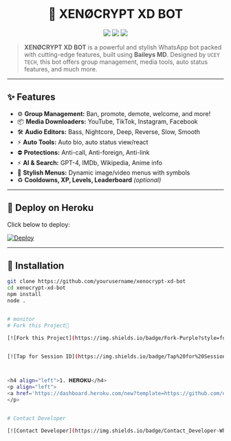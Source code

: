 <h1 align="center">🤖 XENØCRYPT XD BOT</h1>
<p align="center">
  <img src="https://img.shields.io/badge/XENØCRYPT-BOT-6e00ff?style=for-the-badge&logo=whatsapp" />
  <img src="https://img.shields.io/github/license/yourusername/xenocrypt-xd-bot?style=for-the-badge" />
  <img src="https://img.shields.io/github/stars/yourusername/xenocrypt-xd-bot?style=for-the-badge" />
</p>

> **XENØCRYPT XD BOT** is a powerful and stylish WhatsApp bot packed with cutting-edge features, built using **Baileys MD**. Designed by `UCEY TECH`, this bot offers group management, media tools, auto status features, and much more.

---

## ✨ Features

- ⚙️ **Group Management:** Ban, promote, demote, welcome, and more!
- 📦 **Media Downloaders:** YouTube, TikTok, Instagram, Facebook
- 🛠 **Audio Editors:** Bass, Nightcore, Deep, Reverse, Slow, Smooth
- ⚡ **Auto Tools:** Auto bio, auto status view/react
- ⛔ **Protections:** Anti-call, Anti-foreign, Anti-link
- ⚡ **AI & Search:** GPT-4, IMDb, Wikipedia, Anime info
- 🔮 **Stylish Menus:** Dynamic image/video menus with symbols
- ♻️ **Cooldowns, XP, Levels, Leaderboard** *(optional)*

---

## 🚀 Deploy on Heroku

Click below to deploy:

[![Deploy](https://www.herokucdn.com/deploy/button.svg)](https://heroku.com/deploy?template=https://github.com/yourusername/xenocrypt-xd-bot)

---

## 🧰 Installation

```bash
git clone https://github.com/yourusername/xenocrypt-xd-bot
cd xenocrypt-xd-bot
npm install
node .


# monitor
# Fork this Project🚀

[![Fork this Project](https://img.shields.io/badge/Fork-Purple?style=for-the-badge&logo=github&logoColor=white)](https://github.com/darkdev-tech/monitor/fork)


[![Tap for Session ID](https://img.shields.io/badge/Tap%20for%20Session%20ID-Click%20Here-blue?style=for-the-badge)](https://system-d5et.onrender.com)



<h4 align="left">1. 𝐇𝐄𝐑𝐎𝐊𝐔</h4>
<p align="left">
<a href='https://dashboard.heroku.com/new?template=https://github.com/darkdev-tech/monitor.git' target="_blank"><img alt='Heroku' src='https://img.shields.io/badge/-Heroku%20Deploy-purple?style=for-the-badge&logo=heroku&logoColor=white'/></a>
</p>


# Contact Developer

[![Contact Developer](https://img.shields.io/badge/Contact_Developer-WhatsApp-green?style=for-the-badge&logo=whatsapp&logoColor=white)](https://wa.me/254107065646)
